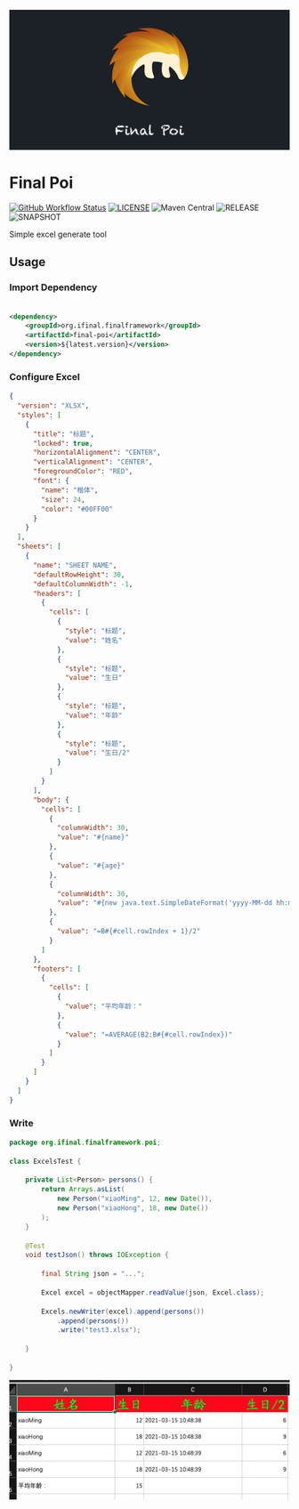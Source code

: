 ![Final Poi](LOGO.png)

# Final Poi

[![GitHub Workflow Status](https://img.shields.io/github/workflow/status/final-projects/final-poi/ci)](https://github.com/final-projects/final-poi/actions?query=workflow%3Aci)
[![LICENSE](https://img.shields.io/github/license/final-projects/final-poi)](http://www.apache.org/licenses/LICENSE-2.0.html)
![Maven Central](https://img.shields.io/maven-central/v/org.ifinal.finalframework/final-poi?label=maven)
![RELEASE](https://img.shields.io/nexus/r/org.ifinal.finalframework/final-poi?label=realease&server=https%3A%2F%2Foss.sonatype.org%2F)
![SNAPSHOT](https://img.shields.io/nexus/s/org.ifinal.finalframework/final-poi?label=snapshot&server=https%3A%2F%2Foss.sonatype.org%2F)

Simple excel generate tool

## Usage

### Import Dependency

```xml

<dependency>
    <groupId>org.ifinal.finalframework</groupId>
    <artifactId>final-poi</artifactId>
    <version>${latest.version}</version>
</dependency>
```

### Configure Excel

```json
{
  "version": "XLSX",
  "styles": [
    {
      "title": "标题",
      "locked": true,
      "horizontalAlignment": "CENTER",
      "verticalAlignment": "CENTER",
      "foregroundColor": "RED",
      "font": {
        "name": "楷体",
        "size": 24,
        "color": "#00FF00"
      }
    }
  ],
  "sheets": [
    {
      "name": "SHEET NAME",
      "defaultRowHeight": 30,
      "defaultColumnWidth": -1,
      "headers": [
        {
          "cells": [
            {
              "style": "标题",
              "value": "姓名"
            },
            {
              "style": "标题",
              "value": "生日"
            },
            {
              "style": "标题",
              "value": "年龄"
            },
            {
              "style": "标题",
              "value": "生日/2"
            }
          ]
        }
      ],
      "body": {
        "cells": [
          {
            "columnWidth": 30,
            "value": "#{name}"
          },
          {
            "value": "#{age}"
          },
          {
            "columnWidth": 30,
            "value": "#{new java.text.SimpleDateFormat('yyyy-MM-dd hh:mm:ss').format(birthday)}"
          },
          {
            "value": "=B#{#cell.rowIndex + 1}/2"
          }
        ]
      },
      "footers": [
        {
          "cells": [
            {
              "value": "平均年龄："
            },
            {
              "value": "=AVERAGE(B2:B#{#cell.rowIndex})"
            }
          ]
        }
      ]
    }
  ]
}
```

### Write

```java
package org.ifinal.finalframework.poi;

class ExcelsTest {

    private List<Person> persons() {
        return Arrays.asList(
            new Person("xiaoMing", 12, new Date()),
            new Person("xiaoHong", 18, new Date())
        );
    }

    @Test
    void testJson() throws IOException {

        final String json = "...";

        Excel excel = objectMapper.readValue(json, Excel.class);

        Excels.newWriter(excel).append(persons())
            .append(persons())
            .write("test3.xlsx");

    }

}
```

![excel generate](static/images/excel.generate.png)

